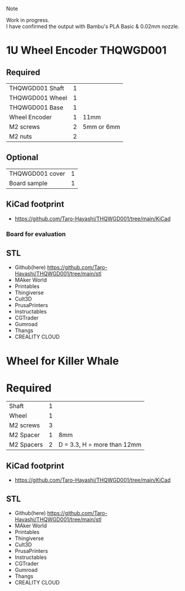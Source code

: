 > [!NOTE]
> Work in progress.  
> I have confirmed the output with Bambu's PLA Basic & 0.02mm nozzle.

# 1U Wheel Encoder THQWGD001

## Required
||||
|-|-|-|
|THQWGD001 Shaft|1||
|THQWGD001 Wheel|1||
|THQWGD001 Base|1||
|Wheel Encoder|1|11mm|
|M2 screws|2|5mm or 6mm|
|M2 nuts|2||

## Optional
|||
|-|-|
|THQWGD001 cover|1||
|Board sample|1||

## KiCad footprint
- https://github.com/Taro-Hayashi/THQWGD001/tree/main/KiCad

### Board for evaluation


## STL
- Github(here) https://github.com/Taro-Hayashi/THQWGD001/tree/main/stl
- MAker World 
- Printables 
- Thingiverse 
- Cult3D 
- PrusaPrinters 
- Instructables 
- CGTrader 
- Gumroad 
- Thangs 
- CREALITY CLOUD 




# Wheel for Killer Whale

# Required
||||
|-|-|-|
|Shaft|1||
|Wheel|1||
|M2 screws|3|
|M2 Spacer|1|8mm|
|M2 Spacers|2|D = 3.3, H = more than 12mm|

## KiCad footprint
- https://github.com/Taro-Hayashi/THQWGD001/tree/main/KiCad

## STL
- Github(here) https://github.com/Taro-Hayashi/THQWGD001/tree/main/stl
- MAker World 
- Printables 
- Thingiverse 
- Cult3D 
- PrusaPrinters 
- Instructables 
- CGTrader 
- Gumroad 
- Thangs 
- CREALITY CLOUD 

